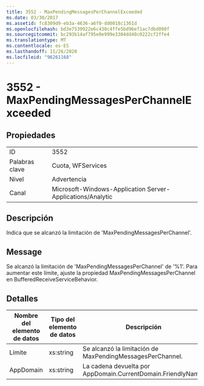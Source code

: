 ```yaml
---
title: 3552 - MaxPendingMessagesPerChannelExceeded
ms.date: 03/30/2017
ms.assetid: fc8309d9-eb3a-4636-a6f0-dd0018c1361d
ms.openlocfilehash: bd3e7539922e6c430c4ffe5bd96ef1ac7dbd098f
ms.sourcegitcommit: bc293b14af795e0e999e3304dd40c0222cf2ffe4
ms.translationtype: MT
ms.contentlocale: es-ES
ms.lasthandoff: 11/26/2020
ms.locfileid: "96261168"
---
```

# <a name="3552---maxpendingmessagesperchannelexceeded"></a>3552 - MaxPendingMessagesPerChannelExceeded

## <a name="properties"></a>Propiedades  
  
|||  
|-|-|  
|ID|3552|  
|Palabras clave|Cuota, WFServices|  
|Nivel|Advertencia|  
|Canal|Microsoft-Windows-Application Server-Applications/Analytic|  
  
## <a name="description"></a>Descripción  

 Indica que se alcanzó la limitación de 'MaxPendingMessagesPerChannel'.  
  
## <a name="message"></a>Message  

 Se alcanzó la limitación de 'MaxPendingMessagesPerChannel' de '%1'. Para aumentar este límite, ajuste la propiedad MaxPendingMessagesPerChannel en BufferedReceiveServiceBehavior.  
  
## <a name="details"></a>Detalles  
  
|Nombre del elemento de datos|Tipo del elemento de datos|Descripción|  
|--------------------|--------------------|-----------------|  
|Límite|xs:string|Se alcanzó la limitación de MaxPendingMessagesPerChannel.|  
|AppDomain|xs:string|La cadena devuelta por AppDomain.CurrentDomain.FriendlyName.|
